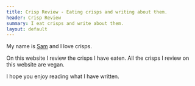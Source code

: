 ```yaml
---
title: Crisp Review - Eating crisps and writing about them.
header: Crisp Review
summary: I eat crisps and write about them.
layout: default
---
```

My name is [Sam](https://www.samwalton.co.uk) and I love crisps.

On this website I review the crisps I have eaten. All the crisps I review on this website are vegan. 

I hope you enjoy reading what I have written.


